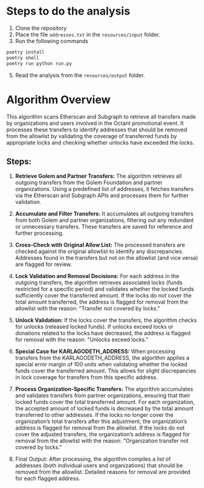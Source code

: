 # Steps to do the analysis
1. Clone the repository
2. Place the file `addresses.txt` in the `resources/input` folder.
4. Run the following commands
```bash
poetry install
poetry shell
poetry run python run.py
```
5. Read the analysis from the `resources/output` folder.

# Algorithm Overview
This algorithm scans Etherscan and Subgraph to retrieve all transfers made by organizations and users involved in the Octant promotional event. It processes these transfers to identify addresses that should be removed from the allowlist by validating the coverage of transferred funds by appropriate locks and checking whether unlocks have exceeded the locks.

## Steps:
1. **Retrieve Golem and Partner Transfers:**
The algorithm retrieves all outgoing transfers from the Golem Foundation and partner organizations. Using a predefined list of addresses, it fetches transfers via the Etherscan and Subgraph APIs and processes them for further validation.

2. **Accumulate and Filter Transfers:**
It accumulates all outgoing transfers from both Golem and partner organizations, filtering out any redundant or unnecessary transfers.
These transfers are saved for reference and further processing.

3. **Cross-Check with Original Allow List:**
The processed transfers are checked against the original allowlist to identify any discrepancies. Addresses found in the transfers but not on the allowlist (and vice versa) are flagged for review.

4. **Lock Validation and Removal Decisions:**
For each address in the outgoing transfers, the algorithm retrieves associated locks (funds restricted for a specific period) and validates whether the locked funds sufficiently cover the transferred amount.
If the locks do not cover the total amount transferred, the address is flagged for removal from the allowlist with the reason: "Transfer not covered by locks."

5. **Unlock Validation:**
If the locks cover the transfers, the algorithm checks for unlocks (released locked funds). If unlocks exceed locks or donations related to the locks have decreased, the address is flagged for removal with the reason: "Unlocks exceed locks."

6. **Special Case for KARLAGODETH_ADDRESS:**
When processing transfers from the KARLAGODETH_ADDRESS, the algorithm applies a special error margin of 100 units when validating whether the locked funds cover the transferred amount. This allows for slight discrepancies in lock coverage for transfers from this specific address.

7. **Process Organization-Specific Transfers:**
The algorithm accumulates and validates transfers from partner organizations, ensuring that their locked funds cover the total transferred amount.
For each organization, the accepted amount of locked funds is decreased by the total amount transferred to other addresses. If the locks no longer cover the organization’s total transfers after this adjustment, the organization’s address is flagged for removal from the allowlist.
If the locks do not cover the adjusted transfers, the organization’s address is flagged for removal from the allowlist with the reason: "Organization transfer not covered by locks."

8. Final Output:
After processing, the algorithm compiles a list of addresses (both individual users and organizations) that should be removed from the allowlist. Detailed reasons for removal are provided for each flagged address.
